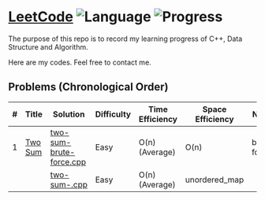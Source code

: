 # [LeetCode](https://leetcode.com/problemset/all/) ![Language](https://img.shields.io/badge/Language-C%2B%2B-orange.svg) ![Progress](https://img.shields.io/badge/Progress-1/1617-green.svg)

The purpose of this repo is to record my learning progress of C++, Data Structure and Algorithm.

Here are my codes. Feel free to contact me.

## Problems (Chronological Order)

| # | Title | Solution | Difficulty | Time Efficiency | Space Efficiency | Note |
|---| ----- | -------- | ---------- | --------------- | ---------------- | ---- |
| 1 |[Two Sum](https://leetcode.com/problems/two-sum/n)| [two-sum-brute-force.cpp](./C++/two-sum.cpp) | Easy | O(n) (Average) | O(n) | brute force
||| [two-sum-.cpp](./C++/two-sum.cpp) | Easy | O(n) (Average) | unordered_map

